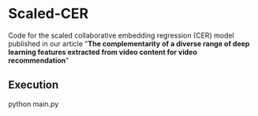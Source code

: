 # Scaled-CER

Code for the scaled collaborative embedding regression (CER) model published in our article "**The complementarity of a diverse range of deep learning features extracted from video content for video recommendation**"

## Execution

python main.py

